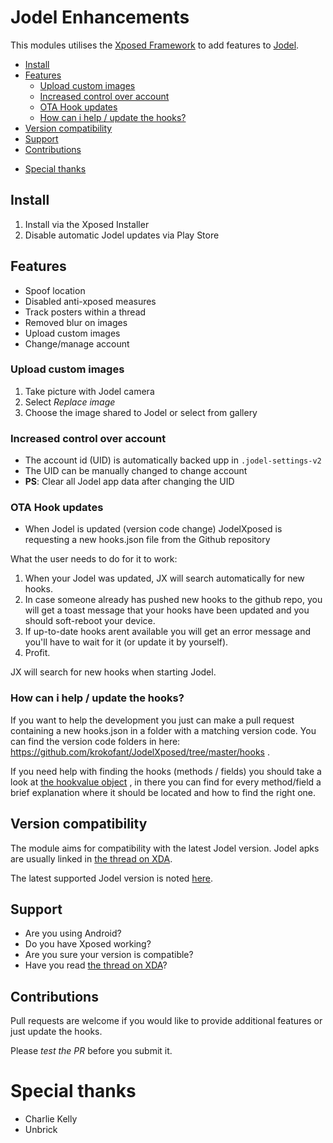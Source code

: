 Jodel Enhancements
==================

This modules utilises the [Xposed Framework](https://www.youtube.com/watch?v=uRR0Flqx9M8) to add features to [Jodel](https://jodel-app.com/).

<!-- toc -->

  * [Install](#install)
  * [Features](#features)
    + [Upload custom images](#upload-custom-images)
    + [Increased control over account](#increased-control-over-account)
    + [OTA Hook updates](#ota-hook-updates)
    + [How can i help / update the hooks?](#how-can-i-help--update-the-hooks)
  * [Version compatibility](#version-compatibility)
  * [Support](#support)
  * [Contributions](#contributions)
- [Special thanks](#special-thanks)

<!-- tocstop -->

## Install
1. Install via the Xposed Installer
2. Disable automatic Jodel updates via Play Store

## Features
* Spoof location
* Disabled anti-xposed measures
* Track posters within a thread
* Removed blur on images
* Upload custom images
* Change/manage account

### Upload custom images
1. Take picture with Jodel camera
2. Select *Replace image*
3. Choose the image shared to Jodel or select from gallery

### Increased control over account
- The account id (UID) is automatically backed upp in `.jodel-settings-v2`
- The UID can be manually changed to change account
- **PS**: Clear all Jodel app data after changing the UID

### OTA Hook updates
- When Jodel is updated (version code change) JodelXposed is requesting a new hooks.json file from the Github repository

What the user needs to do for it to work:

1. When your Jodel was updated, JX will search automatically for new hooks. 
2. In case someone already has pushed new hooks to the github repo, you will get a toast message that your hooks have been updated and you should soft-reboot your device.
3. If up-to-date hooks arent available you will get an error message and you'll have to wait for it (or update it by yourself). 
4. Profit.

JX will search for new hooks when starting Jodel.

### How can i help / update the hooks? 
If you want to help the development you just can make a pull request containing a new hooks.json in a folder with a matching version code. You can find the version code folders in here: https://github.com/krokofant/JodelXposed/tree/master/hooks . 

If you need help with finding the hooks (methods / fields) you should take a look at [the hookvalue object](https://github.com/krokofant/JodelXposed/blob/master/app/src/main/java/com/jodelXposed/models/Models.kt) , in there you can find for every method/field a brief explanation where it should be located and how to find the right one.

## Version compatibility
The module aims for compatibility with the latest Jodel version. Jodel apks are usually linked in [the thread on XDA](http://forum.xda-developers.com/xposed/modules/mod-jodelxposed-enhancements-t3350019/).

The latest supported Jodel version is noted [here](https://github.com/krokofant/JodelXposed/blob/master/app/build.gradle#L7).

## Support
* Are you using Android?
* Do you have Xposed working?
* Are you sure your version is compatible?
* Have you read [the thread on XDA](http://forum.xda-developers.com/xposed/modules/mod-jodelxposed-enhancements-t3350019/)?

## Contributions
Pull requests are welcome if you would like to provide additional features or just update the hooks.

Please *test the PR* before you submit it.

# Special thanks
* Charlie Kelly
* Unbrick
